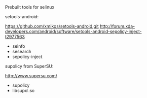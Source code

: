 Prebuilt tools for selinux

setools-android:

https://github.com/xmikos/setools-android.git
http://forum.xda-developers.com/android/software/setools-android-sepolicy-inject-t2977563

- seinfo
- sesearch
- sepolicy-inject


supolicy from SuperSU:

http://www.supersu.com/

- supolicy
- libsupol.so

